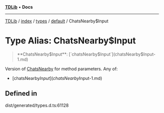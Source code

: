 [**TDLib**](../../../../../../README.md) • **Docs**

***

[TDLib](../../../../../../modules.md) / [index](../../../../../README.md) / [types](../../../README.md) / [default](../README.md) / ChatsNearby$Input

# Type Alias: ChatsNearby$Input

> **ChatsNearby$Input**: [`chatsNearby$Input`](chatsNearby$Input-1.md)

Version of [ChatsNearby](ChatsNearby.md) for method parameters.
Any of:
- [chatsNearby$Input](chatsNearby$Input-1.md)

## Defined in

dist/generated/types.d.ts:61128

